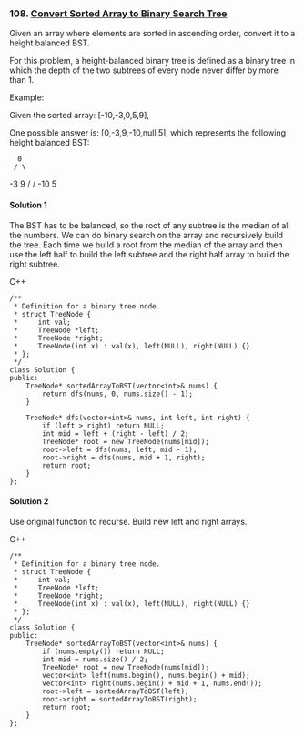 ### 108\. [Convert Sorted Array to Binary Search Tree](https://leetcode.com/problems/convert-sorted-array-to-binary-search-tree/)

Given an array where elements are sorted in ascending order, convert it to a height balanced BST.

For this problem, a height-balanced binary tree is defined as a binary tree in which the depth of the two subtrees of every node never differ by more than 1.

Example:

Given the sorted array: [-10,-3,0,5,9],

One possible answer is: [0,-3,9,-10,null,5], which represents the following height balanced BST:

      0
     / \
   -3   9
   /   /
 -10  5


#### Solution 1

The BST has to be balanced, so the root of any subtree is the median of all the numbers.
We can do binary search on the array and recursively build the tree.
Each time we build a root from the median of the array and then use the left
half to build the left subtree and the right half array to build the right subtree.

C++

```
/**
 * Definition for a binary tree node.
 * struct TreeNode {
 *     int val;
 *     TreeNode *left;
 *     TreeNode *right;
 *     TreeNode(int x) : val(x), left(NULL), right(NULL) {}
 * };
 */
class Solution {
public:
    TreeNode* sortedArrayToBST(vector<int>& nums) {
        return dfs(nums, 0, nums.size() - 1);
    }
    
    TreeNode* dfs(vector<int>& nums, int left, int right) {
        if (left > right) return NULL;
        int mid = left + (right - left) / 2;
        TreeNode* root = new TreeNode(nums[mid]);
        root->left = dfs(nums, left, mid - 1);
        root->right = dfs(nums, mid + 1, right);
        return root;
    }
};
```


#### Solution 2

Use original function to recurse. Build new left and right arrays.

C++

```
/**
 * Definition for a binary tree node.
 * struct TreeNode {
 *     int val;
 *     TreeNode *left;
 *     TreeNode *right;
 *     TreeNode(int x) : val(x), left(NULL), right(NULL) {}
 * };
 */
class Solution {
public:
    TreeNode* sortedArrayToBST(vector<int>& nums) {
        if (nums.empty()) return NULL;
        int mid = nums.size() / 2; 
        TreeNode* root = new TreeNode(nums[mid]);
        vector<int> left(nums.begin(), nums.begin() + mid);
        vector<int> right(nums.begin() + mid + 1, nums.end());
        root->left = sortedArrayToBST(left);
        root->right = sortedArrayToBST(right);
        return root;
    }
};
```

